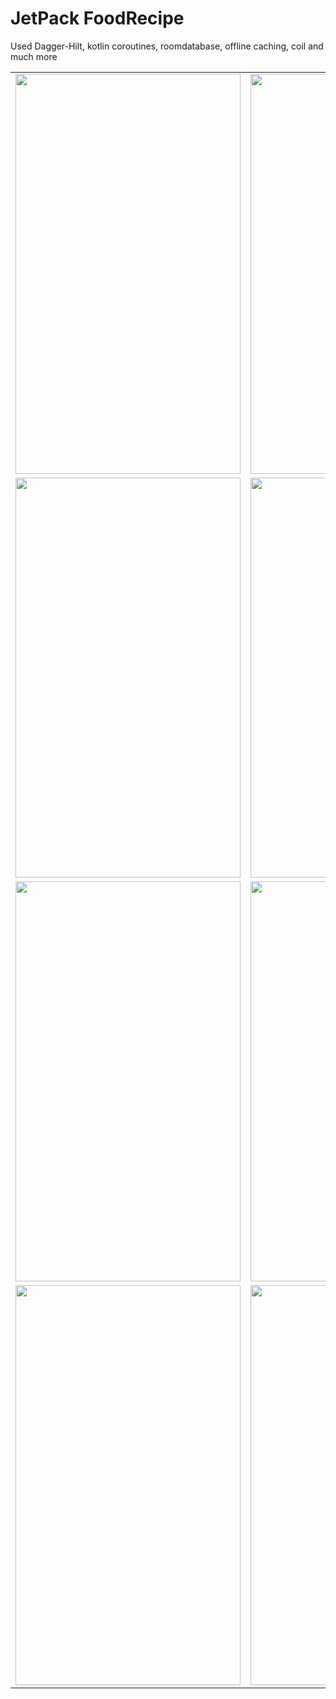 # JetPack FoodRecipe

Used Dagger-Hilt, kotlin coroutines, roomdatabase, offline caching, coil and much more


<table>
  <tr>
      <td><img src="https://user-images.githubusercontent.com/45313305/191195203-f7179744-dd78-4125-9b54-7b95c53f41e7.jpg" width=360 height=640></td>
     <td><img src="https://user-images.githubusercontent.com/45313305/191197437-aa5e8385-b8c8-41d7-9307-52a959554eae.jpg" width=360 height=640></td>
  </tr>
<tr>
    <td><img src="https://user-images.githubusercontent.com/45313305/176989463-14203d3a-9f12-4791-8a4f-0e05acdb00ac.jpg" width=360 height=640></td>
    <td><img src="https://user-images.githubusercontent.com/45313305/176989465-6ec58829-0873-4bd1-aa8a-759643ffcd32.jpg" width=360 height=640></td>
  </tr>
<tr>
    <td><img src="https://user-images.githubusercontent.com/45313305/176989466-cad5377f-248f-41c0-a682-7f0305aedd09.jpg" width=360 height=640></td>
    <td><img src="https://user-images.githubusercontent.com/45313305/176989468-2102e7b9-abc6-4022-b0db-c5db7b260054.jpg" width=360 height=640></td> 
</tr>
<tr>
      <td><img src="https://user-images.githubusercontent.com/45313305/176989348-ae00aa0b-3935-4ad1-ab0e-8797f09ce94d.jpg" width=360 height=640></td>
   <td><img src="https://user-images.githubusercontent.com/45313305/176989460-86cc928f-383a-46fa-81f4-18c154a5be3d.jpg" width=360 height=640></td>
   <td><img src="https://user-images.githubusercontent.com/45313305/193028622-b9793a44-3803-4fe7-aa9b-6a6194ffe2d9.gif" width=360 height=640></td>
</tr>

 </table>

